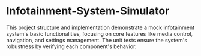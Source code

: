 # Infotainment-System-Simulator
This project structure and implementation demonstrate a mock infotainment system's basic functionalities, focusing on core features like media control, navigation, and settings management. The unit tests ensure the system's robustness by verifying each component's behavior.
